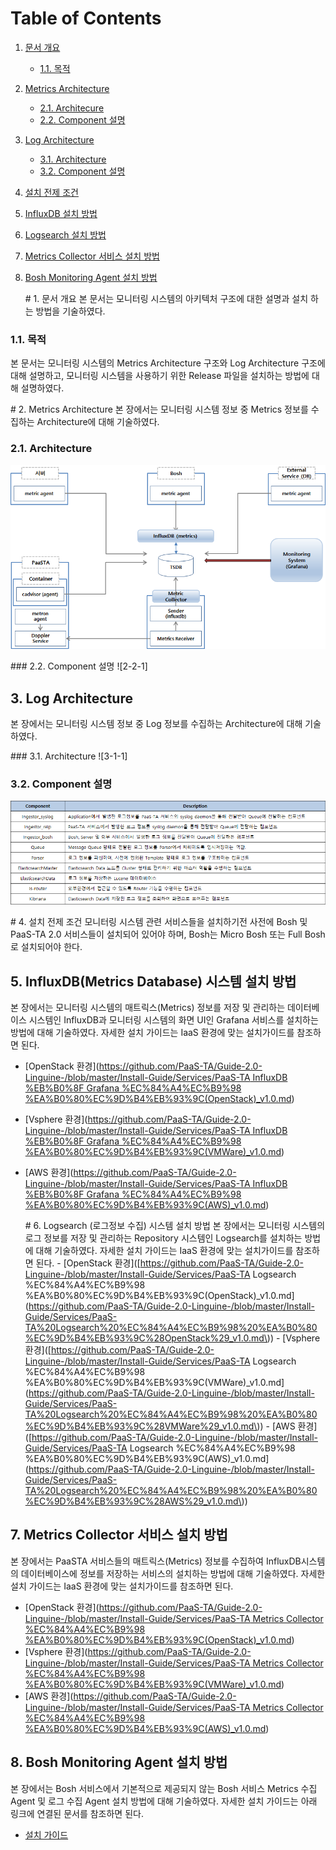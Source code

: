 # Table of Contents

1. [문서 개요](paas-ta.md#1)
   * [1.1. 목적](paas-ta.md#2)
2. [Metrics Architecture](paas-ta.md#3)
   * [2.1.  Architecure](paas-ta.md#4)
   * [2.2.  Component 설명](paas-ta.md#5)
3. [Log Architecture](paas-ta.md#6)
   * [3.1.  Architecture](paas-ta.md#7)
   * [3.2.  Component 설명](paas-ta.md#8)
4. [설치 전제 조건](paas-ta.md#9)
5. [InfluxDB 설치 방법](paas-ta.md#10)
6. [Logsearch 설치 방법](paas-ta.md#11)
7. [Metrics Collector 서비스 설치 방법](paas-ta.md#12)
8. [Bosh Monitoring Agent 설치 방법](paas-ta.md#13)

   \# 1. 문서 개요 본 문서는 모니터링 시스템의 아키텍처 구조에 대한 설명과 설치 하는 방법을 기술하였다.

### 1.1. 목적

본 문서는 모니터링 시스템의 Metrics Architecture 구조와 Log Architecture 구조에 대해 설명하고, 모니터링 시스템을 사용하기 위한 Release 파일을 설치하는 방법에 대해 설명하였다.

\# 2. Metrics Architecture 본 장에서는 모니터링 시스템 정보 중 Metrics 정보를 수집하는 Architecture에 대해 기술하였다.

### 2.1. Architecture

![](../../../.gitbook/assets/2-1-1%20%2828%29.png)

\#\#\# 2.2. Component 설명 !\[2-2-1\]

## 3. Log Architecture

본 장에서는 모니터링 시스템 정보 중 Log 정보를 수집하는 Architecture에 대해 기술하였다.

\#\#\# 3.1. Architecture !\[3-1-1\]

### 3.2. Component 설명

![](../../../.gitbook/assets/3-2-1%20%286%29.png)

\# 4. 설치 전제 조건 모니터링 시스템 관련 서비스들을 설치하기전 사전에 Bosh 및 PaaS-TA 2.0 서비스들이 설치되어 있어야 하며, Bosh는 Micro Bosh 또는 Full Bosh로 설치되어야 한다.

## 5. InfluxDB\(Metrics Database\) 시스템 설치 방법

본 장에서는 모니터링 시스템의 매트릭스\(Metrics\) 정보를 저장 및 관리하는 데이터베이스 시스템인 InfluxDB과 모니터링 시스템의 화면 UI인 Grafana 서비스를 설치하는 방법에 대해 기술하였다. 자세한 설치 가이드는 IaaS 환경에 맞는 설치가이드를 참조하면 된다.

* \[OpenStack 환경\]\([https://github.com/PaaS-TA/Guide-2.0-Linguine-/blob/master/Install-Guide/Services/PaaS-TA InfluxDB %EB%B0%8F Grafana %EC%84%A4%EC%B9%98 %EA%B0%80%EC%9D%B4%EB%93%9C\(OpenStack\)\_v1.0.md](https://github.com/PaaS-TA/Guide-2.0-Linguine-/blob/master/Install-Guide/Services/PaaS-TA%20InfluxDB%20%EB%B0%8F%20Grafana%20%EC%84%A4%EC%B9%98%20%EA%B0%80%EC%9D%B4%EB%93%9C%28OpenStack%29_v1.0.md)\)
* \[Vsphere  환경\]\([https://github.com/PaaS-TA/Guide-2.0-Linguine-/blob/master/Install-Guide/Services/PaaS-TA InfluxDB %EB%B0%8F Grafana %EC%84%A4%EC%B9%98 %EA%B0%80%EC%9D%B4%EB%93%9C\(VMWare\)\_v1.0.md](https://github.com/PaaS-TA/Guide-2.0-Linguine-/blob/master/Install-Guide/Services/PaaS-TA%20InfluxDB%20%EB%B0%8F%20Grafana%20%EC%84%A4%EC%B9%98%20%EA%B0%80%EC%9D%B4%EB%93%9C%28VMWare%29_v1.0.md)\)
* \[AWS 환경\]\([https://github.com/PaaS-TA/Guide-2.0-Linguine-/blob/master/Install-Guide/Services/PaaS-TA InfluxDB %EB%B0%8F Grafana %EC%84%A4%EC%B9%98 %EA%B0%80%EC%9D%B4%EB%93%9C\(AWS\)\_v1.0.md](https://github.com/PaaS-TA/Guide-2.0-Linguine-/blob/master/Install-Guide/Services/PaaS-TA%20InfluxDB%20%EB%B0%8F%20Grafana%20%EC%84%A4%EC%B9%98%20%EA%B0%80%EC%9D%B4%EB%93%9C%28AWS%29_v1.0.md)\)

  \# 6. Logsearch \(로그정보 수집\) 시스템 설치 방법 본 장에서는 모니터링 시스템의 로그 정보를 저장 및 관리하는 Repository 시스템인 Logsearch를 설치하는 방법에 대해 기술하였다. 자세한 설치 가이드는 IaaS 환경에 맞는 설치가이드를 참조하면 된다. - \[OpenStack 환경\]\([https://github.com/PaaS-TA/Guide-2.0-Linguine-/blob/master/Install-Guide/Services/PaaS-TA Logsearch %EC%84%A4%EC%B9%98 %EA%B0%80%EC%9D%B4%EB%93%9C\(OpenStack\)\_v1.0.md\](https://github.com/PaaS-TA/Guide-2.0-Linguine-/blob/master/Install-Guide/Services/PaaS-TA%20Logsearch%20%EC%84%A4%EC%B9%98%20%EA%B0%80%EC%9D%B4%EB%93%9C%28OpenStack%29_v1.0.md\)\) - \[Vsphere 환경\]\([https://github.com/PaaS-TA/Guide-2.0-Linguine-/blob/master/Install-Guide/Services/PaaS-TA Logsearch %EC%84%A4%EC%B9%98 %EA%B0%80%EC%9D%B4%EB%93%9C\(VMWare\)\_v1.0.md\](https://github.com/PaaS-TA/Guide-2.0-Linguine-/blob/master/Install-Guide/Services/PaaS-TA%20Logsearch%20%EC%84%A4%EC%B9%98%20%EA%B0%80%EC%9D%B4%EB%93%9C%28VMWare%29_v1.0.md\)\) - \[AWS 환경\]\([https://github.com/PaaS-TA/Guide-2.0-Linguine-/blob/master/Install-Guide/Services/PaaS-TA Logsearch %EC%84%A4%EC%B9%98 %EA%B0%80%EC%9D%B4%EB%93%9C\(AWS\)\_v1.0.md\](https://github.com/PaaS-TA/Guide-2.0-Linguine-/blob/master/Install-Guide/Services/PaaS-TA%20Logsearch%20%EC%84%A4%EC%B9%98%20%EA%B0%80%EC%9D%B4%EB%93%9C%28AWS%29_v1.0.md\)\)

## 7. Metrics Collector 서비스 설치 방법

본 장에서는 PaaSTA 서비스들의 매트릭스\(Metrics\) 정보를 수집하여 InfluxDB시스템의 데이터베이스에 정보를 저장하는 서비스의 설치하는 방법에 대해 기술하였다. 자세한 설치 가이드는 IaaS 환경에 맞는 설치가이드를 참조하면 된다.

* \[OpenStack 환경\]\([https://github.com/PaaS-TA/Guide-2.0-Linguine-/blob/master/Install-Guide/Services/PaaS-TA Metrics Collector  %EC%84%A4%EC%B9%98 %EA%B0%80%EC%9D%B4%EB%93%9C\(OpenStack\)\_v1.0.md](https://github.com/PaaS-TA/Guide-2.0-Linguine-/blob/master/Install-Guide/Services/PaaS-TA%20Metrics%20Collector%20%20%EC%84%A4%EC%B9%98%20%EA%B0%80%EC%9D%B4%EB%93%9C%28OpenStack%29_v1.0.md)\)
* \[Vsphere  환경\]\([https://github.com/PaaS-TA/Guide-2.0-Linguine-/blob/master/Install-Guide/Services/PaaS-TA Metrics Collector  %EC%84%A4%EC%B9%98 %EA%B0%80%EC%9D%B4%EB%93%9C\(VMWare\)\_v1.0.md](https://github.com/PaaS-TA/Guide-2.0-Linguine-/blob/master/Install-Guide/Services/PaaS-TA%20Metrics%20Collector%20%20%EC%84%A4%EC%B9%98%20%EA%B0%80%EC%9D%B4%EB%93%9C%28VMWare%29_v1.0.md)\)
* \[AWS 환경\]\([https://github.com/PaaS-TA/Guide-2.0-Linguine-/blob/master/Install-Guide/Services/PaaS-TA Metrics Collector  %EC%84%A4%EC%B9%98 %EA%B0%80%EC%9D%B4%EB%93%9C\(AWS\)\_v1.0.md](https://github.com/PaaS-TA/Guide-2.0-Linguine-/blob/master/Install-Guide/Services/PaaS-TA%20Metrics%20Collector%20%20%EC%84%A4%EC%B9%98%20%EA%B0%80%EC%9D%B4%EB%93%9C%28AWS%29_v1.0.md)\)

## 8. Bosh Monitoring Agent 설치 방법

본 장에서는 Bosh 서비스에서 기본적으로 제공되지 않는 Bosh 서비스 Metrics 수집 Agent 및 로그 수집 Agent 설치 방법에 대해 기술하였다. 자세한 설치 가이드는 아래 링크에 연결된 문서를 참조하면 된다.

* [설치 가이드](https://github.com/PaaS-TA/Guide-2.0-Linguine-/blob/master/Install-Guide/BOSH/Bosh%20Monitoring%20Agent%20%EC%84%A4%EC%B9%98%20%EA%B0%80%EC%9D%B4%EB%93%9C_v1.0.md)

